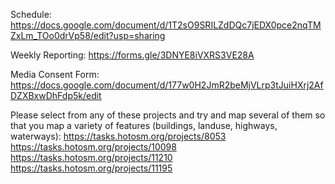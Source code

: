 
Schedule: https://docs.google.com/document/d/1T2sO9SRILZdDQc7jEDX0pce2nqTMZxLm_TOo0drVp58/edit?usp=sharing

Weekly Reporting: https://forms.gle/3DNYE8iVXRS3VE28A

Media Consent Form: https://docs.google.com/document/d/177w0H2JmR2beMjVLrp3tJuiHXrj2AfDZXBxwDhFdp5k/edit



Please select from any of these projects and try and map several of them so that you map a variety of features (buildings, landuse, highways, waterways):
https://tasks.hotosm.org/projects/8053
https://tasks.hotosm.org/projects/10098
https://tasks.hotosm.org/projects/11210
https://tasks.hotosm.org/projects/11195

